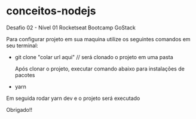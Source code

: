 # conceitos-nodejs
Desafio 02 - Nível 01 Rocketseat Bootcamp GoStack

Para configurar projeto em sua maquina utilize os seguintes comandos em seu terminal:
  - git clone "colar url aqui" // será clonado o projeto em uma pasta
 
    Após clonar o projeto, executar comando abaixo para instalações de pacotes
  - yarn
  
  Em seguida rodar yarn dev e o projeto será executado
  
  Obrigado!!
